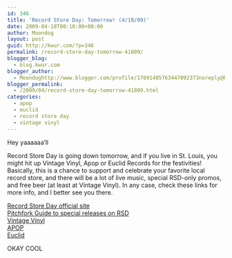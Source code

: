 ```yaml
---
id: 346
title: 'Record Store Day: Tomorrow! (4/18/09)'
date: 2009-04-18T00:10:00+00:00
author: Moondog
layout: post
guid: http://kwur.com/?p=346
permalink: /record-store-day-tomorrow-41809/
blogger_blog:
  - blog.kwur.com
blogger_author:
  - Moondoghttp://www.blogger.com/profile/17691405763447092373noreply@blogger.com
blogger_permalink:
  - /2009/04/record-store-day-tomorrow-41809.html
categories:
  - apop
  - euclid
  - record store day
  - vintage vinyl
---
```

<div class="pf-content">
  <p>
    Hey yaaaaaa’ll
  </p>
  
  <p>
    Record Store Day is going down tomorrow, and if you live in St. Louis, you might hit up Vintage Vinyl, Apop or Euclid Records for the festivities! Basically, this is a chance to support and celebrate your favorite local record store, and there will be a lot of live music, special RSD-only promos, and free beer (at least at Vintage Vinyl). In any case, check these links for more info, and I better see you there.
  </p>
  
  <p>
    <a href="http://www.recordstoreday.com/Home">Record Store Day official site</a><br /><a href="http://pitchfork.com/news/35076-the-pitchfork-guide-to-record-store-day/">Pitchfork Guide to special releases on RSD</a><br /><a href="http://www.vintagevinyl.com/recordstoreday.asp">Vintage Vinyl</a><br /><a href="http://music.myspace.com/index.cfm?fuseaction=music.showDetails&friendid=60312580&Band_Show_ID=38543302">APOP</a><br /><a href="http://www.euclidrecords.com/">Euclid</a>
  </p>
  
  <p>
    OKAY COOL
  </p>
</div>